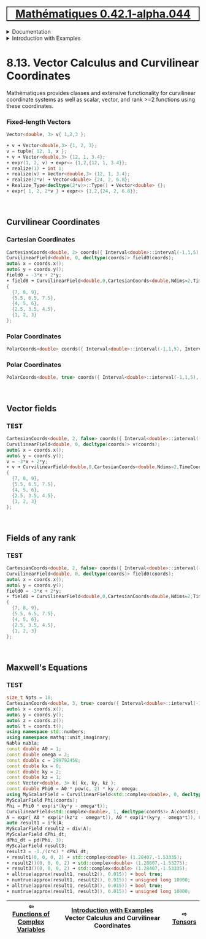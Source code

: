 [<h1 style='border: 2px solid; text-align: center'>Mathématiques 0.42.1-alpha.044</h1>](../../../README.md)

<details>

<summary>Documentation</summary>

# [Documentation](../../README.md)<br>
Chapter 1. [License](../../license/README.md)<br>
Chapter 2. [About](../../about/README.md)<br>
Chapter 3. [Why?](../../why/README.md)<br>
Chapter 4. [Objectives](../../objectives/README.md)<br>
Chapter 5. [Versioning](../../versioning/README.md)<br>
Chapter 6. [Status & Release Notes](../../status-release/README.md)<br>
Chapter 7. [Upcoming Development](../../development-schedule/README.md)<br>
Chapter 8. _Introduction with Examples_ <br>
Chapter 9. [Installation](../../installation/README.md)<br>
Chapter 10. [Your First Mathématiques Project](../../first-project/README.md)<br>
Chapter 11. [Usage Guide: Syntax, Data Types, Functions, etc](../../user-guide/README.md)<br>
Chapter 12. [Benchmarks](../../benchmarks/README.md)<br>
Chapter 13. [Tests](../../test/README.md)<br>
Chapter 14. [Developer Guide: Modifying and Extending Mathématiques](../../developer-guide/README.md)<br>


</details>



<details>

<summary>Introduction with Examples</summary>

# [8. Introduction with Examples](../README.md)<br>
8.1. [Pretty Printing and Debugging](../print-debug/README.md)<br>
8.2. [Number Systems and Arithmetic](../numbers/README.md)<br>
8.3. [Vectors, Matrices, and MultiArrays](../multiarrays/README.md)<br>
8.4. [Nested MultiArrays](../nested-multiarrays/README.md)<br>
8.5. [Special Vectors, Matrices, and MultiArrays](../special-multiarrays/README.md)<br>
8.6. [MultiArray Arithmetic and Operators](../multiarray-arithmetic/README.md)<br>
8.7. [Mixed-Rank & Mixed-Depth Arithmetic](../arithmetic-mixed/README.md)<br>
8.8. [Linear Algebra](../linear-algebra/README.md)<br>
8.9. [Indexing, Masks, Slicing, Sorting, etc.](../sort-mask-slice/README.md)<br>
8.10. [Common and Special Mathematical Functions](../math-functions/README.md)<br>
8.11. [Numerical / Discretized Mathematical Function Objects](../numerical-functions/README.md)<br>
8.12. [Functions of Complex Variables](../complex-calculus/README.md)<br>
8.13. _Vector Calculus and Curvilinear Coordinates_ <br>
8.14. [Tensors](../tensors/README.md)<br>
8.15. [Series and transforms](../series-transforms/README.md)<br>


</details>



# 8.13. Vector Calculus and Curvilinear Coordinates


Mathématiques provides classes and extensive functionality for curvilinear coordinate systems as well as scalar, vector, and rank >=2 functions using these coordinates.
### Fixed-length Vectors
```C++
Vector<double, 3> v{ 1,2,3 };

☀ v ➜ Vector<double,3> {1, 2, 3};
v = tuple{ 12, 1, x };
☀ v ➜ Vector<double,3> {12, 1, 3.4};
☀ expr(1, 2, v) ➜ expr<> {1,2,{12, 1, 3.4}};
☀ realize(1) ➜ int 1;
☀ realize(v) ➜ Vector<double,3> {12, 1, 3.4};
☀ realize(2*v) ➜ Vector<double> {24, 2, 6.8};
☀ Realize_Type<decltype(2*v)>::Type() ➜ Vector<double> {};
☀ expr{ 1, 2, 2*v } ➜ expr<> {1,2,{24, 2, 6.8}};
```

<br>

## Curvilinear Coordinates

### Cartesian Coordinates
```C++
CartesianCoords<double, 2> coords({ Interval<double>::interval(-1,1,5), Interval<double>::interval(2,3,3), });
CurvilinearField<double, 0, decltype(coords)> field0(coords);
auto& x = coords.x();
auto& y = coords.y();
field0 = -3*x + 2*y;
☀ field0 ➜ CurvilinearField<double,0,CartesianCoords<double,Ndims=2,TimeCoord=false>> 
{
  {7, 8, 9},
  {5.5, 6.5, 7.5},
  {4, 5, 6},
  {2.5, 3.5, 4.5},
  {1, 2, 3}
};
```


### Polar Coordinates
```C++
PolarCoords<double> coords({ Interval<double>::interval(-1,1,5), Interval<double>::interval(2,3,3), });
```


### Polar Coordinates
```C++
PolarCoords<double, true> coords({ Interval<double>::interval(-1,1,5), Interval<double>::interval(2,3,3), Interval<double>::interval(0,1,3), });
```


<br>

## Vector fields

### TEST
```C++
CartesianCoords<double, 2, false> coords({ Interval<double>::interval(-1,1,5), Interval<double>::interval(2,3,3), });
CurvilinearField<double, 0, decltype(coords)> v(coords);
auto& x = coords.x();
auto& y = coords.y();
v = -3*x + 2*y;
☀ v ➜ CurvilinearField<double,0,CartesianCoords<double,Ndims=2,TimeCoord=false>> 
{
  {7, 8, 9},
  {5.5, 6.5, 7.5},
  {4, 5, 6},
  {2.5, 3.5, 4.5},
  {1, 2, 3}
};
```


<br>

## Fields of any rank

### TEST
```C++
CartesianCoords<double, 2, false> coords({ Interval<double>::interval(-1,1,5), Interval<double>::interval(2,3,3), });
CurvilinearField<double, 0, decltype(coords)> field0(coords);
auto& x = coords.x();
auto& y = coords.y();
field0 = -3*x + 2*y;
☀ field0 ➜ CurvilinearField<double,0,CartesianCoords<double,Ndims=2,TimeCoord=false>> 
{
  {7, 8, 9},
  {5.5, 6.5, 7.5},
  {4, 5, 6},
  {2.5, 3.5, 4.5},
  {1, 2, 3}
};
```


<br>

## Maxwell's Equations

### TEST
```C++
size_t Npts = 10;
CartesianCoords<double, 3, true> coords({ Interval<double>::interval(-1,1,Npts), Interval<double>::interval(-1,1,Npts), Interval<double>::interval(-1,1,Npts), Interval<double>::interval(0,1,Npts), });
auto& x = coords.x();
auto& y = coords.y();
auto& z = coords.z();
auto& t = coords.t();
using namespace std::numbers;
using namespace mathq::unit_imaginary;
Nabla nabla;
const double A0 = 1;
const double omega = 2;
const double c = 299792458;
const double kx = 0;
const double ky = 2;
const double kz = 1;
const Vector<double, 3> k{ kx, ky, kz };
const double Phi0 = A0 * pow(c, 2) * ky / omega;
using MyScalarField = CurvilinearField<std::complex<double>, 0, decltype(coords)>;
MyScalarField Phi(coords);
Phi = Phi0 * exp(i*(ky*y - omega*t));
CurvilinearField<std::complex<double>, 1, decltype(coords)> A(coords);
A = expr{ A0 * exp(i*(kz*z - omega*t)), A0 * exp(i*(ky*y - omega*t)), 0 };
auto result1 = i*k|A;
MyScalarField result2 = div(A);
MyScalarField dPhi_dt;
dPhi_dt = pd(Phi, 3);
MyScalarField result3;
result3 = -1./(c*c) * dPhi_dt;
☀ result1(0, 0, 0, 2) ➜ std::complex<double> (1.28407,-1.53335);
☀ result2()(0, 0, 0, 2) ➜ std::complex<double> (1.28607,-1.53275);
☀ result3()(0, 0, 0, 2) ➜ std::complex<double> (1.28407,-1.53335);
☀ alltrue(approx(result1, result2(), 0.015)) ➜ bool true;
☀ numtrue(approx(result1, result2(), 0.015)) ➜ unsigned long 10000;
☀ alltrue(approx(result1, result3(), 0.015)) ➜ bool true;
☀ numtrue(approx(result1, result3(), 0.015)) ➜ unsigned long 10000;
```



| ⇦ <br />[Functions of Complex Variables](../complex-calculus/README.md)  | [Introduction with Examples](../README.md)<br />Vector Calculus and Curvilinear Coordinates<br /><img width=1000/> | ⇨ <br />[Tensors](../tensors/README.md)   |
| ------------ | :-------------------------------: | ------------ |

